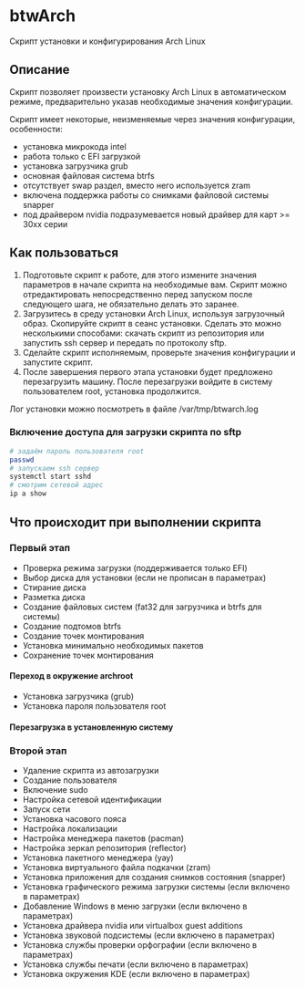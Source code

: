 # btwArch

Скрипт установки и конфигурирования Arch Linux

## Описание
Скрипт позволяет произвести установку Arch Linux в автоматическом режиме, предварительно указав необходимые значения конфигурации.

Скрипт имеет некоторые, неизменяемые через значения конфигурации, особенности:
- установка микрокода intel
- работа только с EFI загрузкой
- установка загрузчика grub
- основная файловая система btrfs
- отсутствует swap раздел, вместо него используется zram
- включена поддержка работы со снимками файловой системы snapper
- под драйвером nvidia подразумевается новый драйвер для карт >= 30xx серии

## Как пользоваться
1. Подготовьте скрипт к работе, для этого измените значения параметров в начале скрипта на необходимые вам. Скрипт можно отредактировать непосредственно перед запуском после следующего шага, не обязательно делать это заранее.
2. Загрузитесь в среду установки Arch Linux, используя загрузочный образ. Скопируйте скрипт в сеанс установки. Сделать это можно несколькими способами: скачать скрипт из репозитория или запустить ssh сервер и передать по протоколу sftp.
3. Сделайте скрипт исполняемым, проверьте значения конфигурации и запустите скрипт.
4. После завершения первого этапа установки будет предложено перезагрузить машину. После перезагрузки войдите в систему пользователем root, установка продолжится.

Лог установки можно посмотреть в файле /var/tmp/btwarch.log

### Включение доступа для загрузки скрипта по sftp

```bash
# задаём пароль пользователя root
passwd
# запускаем ssh сервер
systemctl start sshd
# смотрим сетевой адрес
ip a show
```

## Что происходит при выполнении скрипта

### Первый этап
- Проверка режима загрузки (поддерживается только EFI)
- Выбор диска для установки (если не прописан в параметрах)
- Стирание диска
- Разметка диска
- Создание файловых систем (fat32 для загрузчика и btrfs для системы)
- Создание подтомов btrfs
- Создание точек монтирования
- Установка минимально необходимых пакетов
- Сохранение точек монтирования

#### Переход в окружение archroot
- Установка загрузчика (grub)
- Установка пароля пользователя root

#### Перезагрузка в установленную систему

### Второй этап
- Удаление скрипта из автозагрузки
- Создание пользователя
- Включение sudo
- Настройка сетевой идентификации
- Запуск сети
- Установка часового пояса
- Настройка локализации
- Настройка менеджера пакетов (pacman)
- Настройка зеркал репозитория (reflector)
- Установка пакетного менеджера (yay)
- Установка виртуального файла подкачки (zram)
- Установка приложения для создания снимков состояния (snapper)
- Установка графического режима загрузки системы (если включено в параметрах)
- Добавление Windows в меню загрузки (если включено в параметрах)
- Установка драйвера nvidia или virtualbox guest additions
- Установка звуковой подсистемы (если включено в параметрах)
- Установка службы проверки орфографии (если включено в параметрах)
- Установка службы печати (если включено в параметрах)
- Установка окружения KDE (если включено в параметрах)